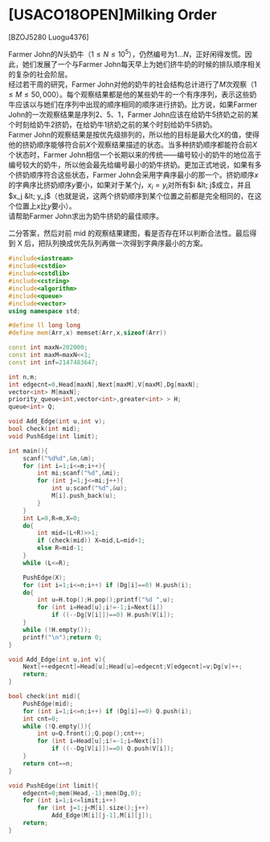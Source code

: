 # [USACO18OPEN]Milking Order
[BZOJ5280 Luogu4376]

Farmer John的$N$头奶牛（$1 \leq N \leq 10^5$），仍然编号为$1 \ldots N$，正好闲得发慌。因此，她们发展了一个与Farmer John每天早上为她们挤牛奶的时候的排队顺序相关的复杂的社会阶层。  
经过若干周的研究，Farmer John对他的奶牛的社会结构总计进行了$M$次观察（$1 \leq M \leq 50,000$）。每个观察结果都是他的某些奶牛的一个有序序列，表示这些奶牛应该以与她们在序列中出现的顺序相同的顺序进行挤奶。比方说，如果Farmer John的一次观察结果是序列2、5、1，Farmer John应该在给奶牛5挤奶之前的某个时刻给奶牛2挤奶，在给奶牛1挤奶之前的某个时刻给奶牛5挤奶。  
Farmer John的观察结果是按优先级排列的，所以他的目标是最大化$X$的值，使得他的挤奶顺序能够符合前$X$个观察结果描述的状态。当多种挤奶顺序都能符合前$X$个状态时，Farmer John相信一个长期以来的传统——编号较小的奶牛的地位高于编号较大的奶牛，所以他会最先给编号最小的奶牛挤奶。更加正式地说，如果有多个挤奶顺序符合这些状态，Farmer John会采用字典序最小的那一个。挤奶顺序$x$的字典序比挤奶顺序$y$要小，如果对于某个$j$，$x_i = y_i$对所有$i &lt; j$成立，并且$x_j &lt; y_j$（也就是说，这两个挤奶顺序到某个位置之前都是完全相同的，在这个位置上$x$比$y$要小）。  
请帮助Farmer John求出为奶牛挤奶的最佳顺序。

二分答案，然后对前 mid 的观察结果建图，看是否存在环以判断合法性。最后得到 X 后，把队列换成优先队列再做一次得到字典序最小的方案。

```cpp
#include<iostream>
#include<cstdio>
#include<cstdlib>
#include<cstring>
#include<algorithm>
#include<queue>
#include<vector>
using namespace std;

#define ll long long
#define mem(Arr,x) memset(Arr,x,sizeof(Arr))

const int maxN=202000;
const int maxM=maxN<<1;
const int inf=2147483647;

int n,m;
int edgecnt=0,Head[maxN],Next[maxM],V[maxM],Dg[maxN];
vector<int> M[maxN];
priority_queue<int,vector<int>,greater<int> > H;
queue<int> Q;

void Add_Edge(int u,int v);
bool check(int mid);
void PushEdge(int limit);

int main(){
	scanf("%d%d",&n,&m);
	for (int i=1;i<=m;i++){
		int mi;scanf("%d",&mi);
		for (int j=1;j<=mi;j++){
			int u;scanf("%d",&u);
			M[i].push_back(u);
		}
	}
	int L=0,R=m,X=0;
	do{
		int mid=(L+R)>>1;
		if (check(mid)) X=mid,L=mid+1;
		else R=mid-1;
	}
	while (L<=R);

	PushEdge(X);
	for (int i=1;i<=n;i++) if (Dg[i]==0) H.push(i);
	do{
		int u=H.top();H.pop();printf("%d ",u);
		for (int i=Head[u];i!=-1;i=Next[i])
			if ((--Dg[V[i]])==0) H.push(V[i]);
	}
	while (!H.empty());
	printf("\n");return 0;
}

void Add_Edge(int u,int v){
	Next[++edgecnt]=Head[u];Head[u]=edgecnt;V[edgecnt]=v;Dg[v]++;
	return;
}

bool check(int mid){
	PushEdge(mid);
	for (int i=1;i<=n;i++) if (Dg[i]==0) Q.push(i);
	int cnt=0;
	while (!Q.empty()){
		int u=Q.front();Q.pop();cnt++;
		for (int i=Head[u];i!=-1;i=Next[i])
			if ((--Dg[V[i]])==0) Q.push(V[i]);
	}
	return cnt==n;
}

void PushEdge(int limit){
	edgecnt=0;mem(Head,-1);mem(Dg,0);
	for (int i=1;i<=limit;i++)
		for (int j=1;j<M[i].size();j++)
			Add_Edge(M[i][j-1],M[i][j]);
	return;
}
```